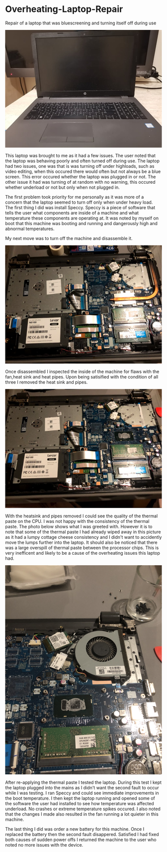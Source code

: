 # Overheating-Laptop-Repair
Repair of a laptop that was bluescreening and turning itself off during use 

![Laptop-View](https://github.com/EmilyF99/Overheating-Laptop-Repair/blob/main/240816012_1559881667866439_6519475277379717953_n.jpg?raw=true)

This laptop was brought to me as it had a few issues. The user noted that the laptop was behaving poorly and often turned off during use.
The laptop had two issues, one was that is was turning off under highloads, such as video editing, when this occured there would often but not always be a blue screen.
This error occured whether the laptop was plugged in or not. 
The other issue it had was turning of at random with no warning, this occured whether underload or not but only when not plugged in. 

The first problem took priority for me personally as it was more of a concern that the laptop seemed to turn off only when under heavy load.
The first thing I did was install Speccy. Speccy is a piece of software that tells the user what components are inside of a machine and what temperature these components 
are operating at. It was noted by myself on boot that this machine was booting and running and dangerously high and abnormal temperatures.

My next move was to turn off the machine and disassemble it. 

![Laptop-back-removed](https://github.com/EmilyF99/Overheating-Laptop-Repair/blob/main/Screenshot%202021-08-30%20225841.png?raw=true)

Once disassembled I inspected the inside of the machine for flaws with the fan,heat sink and heat pipes. Upon being satisified with the condition of all three I removed the 
heat sink and pipes.

![heatsink-removed](https://github.com/EmilyF99/Overheating-Laptop-Repair/blob/main/Screenshot%202021-08-30%20225811.png?raw=true)

With the heatsink and pipes removed I could see the quality of the thermal paste on the CPU. I was not happy with the consistency of the thermal paste. The photo below shows what
I was greeted with. However it is to note that some of the thermal paste I had already wiped away in this picture as it had a lumpy cottage cheese consistency and I didn't want
to accidently move the lumps further into the laptop. It should also be noticed that there was a large overspill of thermal paste between the processor chips. 
This is very inefficent and likely to be a cause of the overheating issues this laptop had.

![thermal-paste](https://github.com/EmilyF99/Overheating-Laptop-Repair/blob/main/IMG_3076.JPG?raw=true)

After re-applying the thermal paste I tested the laptop. During this test I kept the laptop plugged into the mains as I didn't want the second fault to occur while I was testing.
I ran Speccy and could see immediate improvements in the boot temperature. I then kept the laptop running and opened some of the software the user had installed to see how
temperature was affected underload. No crashes or extreme temperature spikes occured. I also noted that the changes I made also resulted in the fan running a lot quieter in
this machine.

The last thing I did was order a new battery for this machine. Once I replaced the battery then the second fault disappered. Satisfied I had fixed both causes of sudden power
offs I returned the machine to the user who noted no more issues with the device. 
